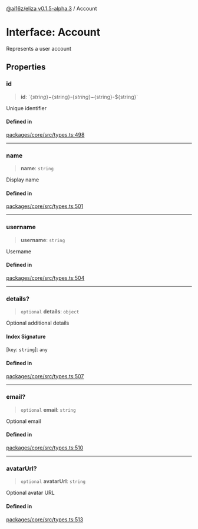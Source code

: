 [@ai16z/eliza v0.1.5-alpha.3](../index.md) / Account

# Interface: Account

Represents a user account

## Properties

### id

> **id**: \`$\{string\}-$\{string\}-$\{string\}-$\{string\}-$\{string\}\`

Unique identifier

#### Defined in

[packages/core/src/types.ts:498](https://github.com/AIFlowML/eliza_aiflow/blob/main/packages/core/src/types.ts#L498)

***

### name

> **name**: `string`

Display name

#### Defined in

[packages/core/src/types.ts:501](https://github.com/AIFlowML/eliza_aiflow/blob/main/packages/core/src/types.ts#L501)

***

### username

> **username**: `string`

Username

#### Defined in

[packages/core/src/types.ts:504](https://github.com/AIFlowML/eliza_aiflow/blob/main/packages/core/src/types.ts#L504)

***

### details?

> `optional` **details**: `object`

Optional additional details

#### Index Signature

 \[`key`: `string`\]: `any`

#### Defined in

[packages/core/src/types.ts:507](https://github.com/AIFlowML/eliza_aiflow/blob/main/packages/core/src/types.ts#L507)

***

### email?

> `optional` **email**: `string`

Optional email

#### Defined in

[packages/core/src/types.ts:510](https://github.com/AIFlowML/eliza_aiflow/blob/main/packages/core/src/types.ts#L510)

***

### avatarUrl?

> `optional` **avatarUrl**: `string`

Optional avatar URL

#### Defined in

[packages/core/src/types.ts:513](https://github.com/AIFlowML/eliza_aiflow/blob/main/packages/core/src/types.ts#L513)
